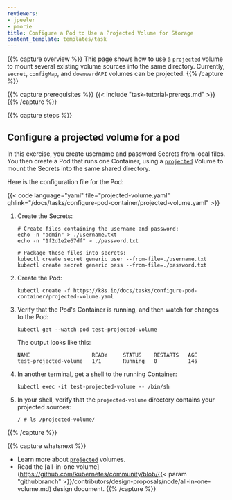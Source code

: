 ```yaml
---
reviewers:
- jpeeler
- pmorie
title: Configure a Pod to Use a Projected Volume for Storage
content_template: templates/task
---
```


{{% capture overview %}}
This page shows how to use a [`projected`](/docs/concepts/storage/volumes/#projected) volume to mount several existing volume sources into the same directory. Currently, `secret`, `configMap`, and `downwardAPI` volumes can be projected.
{{% /capture %}}

{{% capture prerequisites %}}
{{< include "task-tutorial-prereqs.md" >}}
{{% /capture %}}

{{% capture steps %}}
## Configure a projected volume for a pod

In this exercise, you create username and password Secrets from local files. You then create a Pod that runs one Container, using a [`projected`](/docs/concepts/storage/volumes/#projected) Volume to mount the Secrets into the same shared directory.

Here is the configuration file for the Pod:

{{< code language="yaml" file="projected-volume.yaml" ghlink="/docs/tasks/configure-pod-container/projected-volume.yaml" >}}

1. Create the Secrets:

       # Create files containing the username and password:
       echo -n "admin" > ./username.txt
       echo -n "1f2d1e2e67df" > ./password.txt

       # Package these files into secrets:
       kubectl create secret generic user --from-file=./username.txt
       kubectl create secret generic pass --from-file=./password.txt

1. Create the Pod:

       kubectl create -f https://k8s.io/docs/tasks/configure-pod-container/projected-volume.yaml

1. Verify that the Pod's Container is running, and then watch for changes to
the Pod:

       kubectl get --watch pod test-projected-volume

    The output looks like this:

       NAME                    READY     STATUS    RESTARTS   AGE
       test-projected-volume   1/1       Running   0          14s

1. In another terminal, get a shell to the running Container:

       kubectl exec -it test-projected-volume -- /bin/sh

1. In your shell, verify that the `projected-volume` directory contains your projected sources:

       / # ls /projected-volume/
{{% /capture %}}

{{% capture whatsnext %}}
* Learn more about [`projected`](/docs/concepts/storage/volumes/#projected) volumes.
* Read the [all-in-one volume](https://github.com/kubernetes/community/blob/{{< param "githubbranch" >}}/contributors/design-proposals/node/all-in-one-volume.md) design document.
{{% /capture %}}


